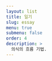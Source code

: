 ```yaml
---
layout: list
title: 일기
slug: essay
menu: true
submenu: false
order: 4
description: >
  의식의 흐름 기법.
---
```

